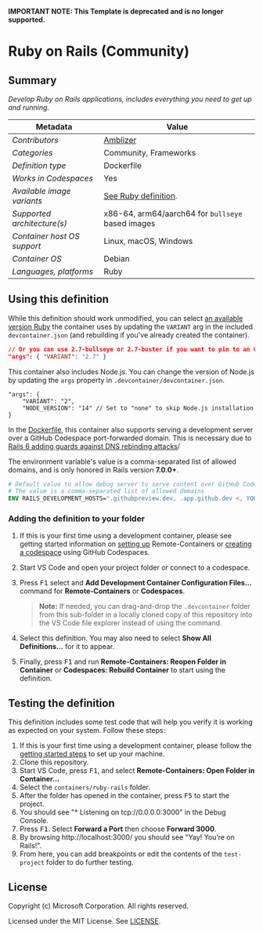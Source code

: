 **IMPORTANT NOTE: This Template is deprecated and is no longer supported.**

# Ruby on Rails (Community)

## Summary

_Develop Ruby on Rails applications, includes everything you need to get up and
running._

| Metadata                    | Value                                             |
| --------------------------- | ------------------------------------------------- |
| _Contributors_              | [Amblizer][la]                                    |
| _Categories_                | Community, Frameworks                             |
| _Definition type_           | Dockerfile                                        |
| _Works in Codespaces_       | Yes                                               |
| _Available image variants_  | [See Ruby definition](../ruby).                   |
| _Supported architecture(s)_ | x86-64, arm64/aarch64 for `bullseye` based images |
| _Container host OS support_ | Linux, macOS, Windows                             |
| _Container OS_              | Debian                                            |
| _Languages, platforms_      | Ruby                                              |

## Using this definition

While this definition should work unmodified, you can select
[an available version Ruby](../ruby) the container uses by updating the
`VARIANT` arg in the included `devcontainer.json` (and rebuilding if you've
already created the container).

```json
// Or you can use 2.7-bullseye or 2.7-buster if you want to pin to an OS version
"args": { "VARIANT": "2.7" }
```

This container also includes Node.js. You can change the version of Node.js by
updating the `args` property in `.devcontainer/devcontainer.json`.

```jsonc
"args": {
    "VARIANT": "2",
    "NODE_VERSION": "14" // Set to "none" to skip Node.js installation
}
```

In the [Dockerfile](./.devcontainer/Dockerfile), this container also supports
serving a development server over a GitHub Codespace port-forwarded domain. This
is necessary due to
[Rails 6 adding guards against DNS rebinding attacks](https://blog.saeloun.com/2019/10/31/rails-6-adds-guard-against-dns-rebinding-attacks.html)/

The environment variable's value is a comma-separated list of allowed domains,
and is only honored in Rails version **7.0.0+**.

```dockerfile
# Default value to allow debug server to serve content over GitHub Codespace's port forwarding service
# The value is a comma-separated list of allowed domains
ENV RAILS_DEVELOPMENT_HOSTS=".githubpreview.dev, .app.github.dev <, YOUR_OTHER_ALLOWED_DOMAIN(S), ...>"
```

### Adding the definition to your folder

1. If this is your first time using a development container, please see getting
   started information on
   [setting up](https://aka.ms/vscode-remote/containers/getting-started)
   Remote-Containers or
   [creating a codespace](https://aka.ms/ghcs-open-codespace) using GitHub
   Codespaces.

2. Start VS Code and open your project folder or connect to a codespace.

3. Press <kbd>F1</kbd> select and **Add Development Container Configuration
   Files...** command for **Remote-Containers** or **Codespaces**.

    > **Note:** If needed, you can drag-and-drop the `.devcontainer` folder from
    > this sub-folder in a locally cloned copy of this repository into the VS
    > Code file explorer instead of using the command.

4. Select this definition. You may also need to select **Show All
   Definitions...** for it to appear.

5. Finally, press <kbd>F1</kbd> and run **Remote-Containers: Reopen Folder in
   Container** or **Codespaces: Rebuild Container** to start using the
   definition.

## Testing the definition

This definition includes some test code that will help you verify it is working
as expected on your system. Follow these steps:

1. If this is your first time using a development container, please follow the
   [getting started steps](https://aka.ms/vscode-remote/containers/getting-started)
   to set up your machine.
2. Clone this repository.
3. Start VS Code, press <kbd>F1</kbd>, and select **Remote-Containers: Open
   Folder in Container...**
4. Select the `containers/ruby-rails` folder.
5. After the folder has opened in the container, press <kbd>F5</kbd> to start
   the project.
6. You should see "\* Listening on tcp://0.0.0.0:3000" in the Debug Console.
7. Press <kbd>F1</kbd>. Select **Forward a Port** then choose **Forward 3000**.
8. By browsing http://localhost:3000/ you should see "Yay! You’re on Rails!".
9. From here, you can add breakpoints or edit the contents of the `test-project`
   folder to do further testing.

## License

Copyright (c) Microsoft Corporation. All rights reserved.

Licensed under the MIT License. See
[LICENSE](https://github.com/microsoft/vscode-dev-containers/blob/main/LICENSE).

<!-- links -->

[la]: https://code.mzhao.page/
